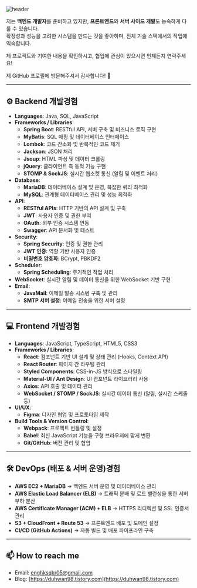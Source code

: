 ![header](https://capsule-render.vercel.app/api?type=soft&color=auto&text=👋안녕하세요,%20백엔드개발자%20박두환입니다!%20&fontSize=40&animation=twinkling)

저는 **백엔드 개발자**를 준비하고 있지만, **프론트엔드**와 **서버 사이드 개발**도 능숙하게 다룰 수 있습니다. <br>확장성과 성능을 고려한 시스템을 만드는 것을 좋아하며, 전체 기술 스택에서의 작업에 익숙합니다.

제 프로젝트와 기여한 내용을 확인하시고, 협업에 관심이 있으시면 언제든지 연락주세요!

제 GitHub 프로필에 방문해주셔서 감사합니다! 🚀

---

## ⚙️ **Backend 개발경험**

- **Languages**: Java, SQL, JavaScript
- **Frameworks / Libraries**:
  - **Spring Boot**: RESTful API, 서버 구축 및 비즈니스 로직 구현
  - **MyBatis**: SQL 매핑 및 데이터베이스 인터페이스
  - **Lombok**: 코드 간소화 및 반복적인 코드 제거
  - **Jackson**: JSON 처리
  - **Jsoup**: HTML 파싱 및 데이터 크롤링
  - **jQuery**: 클라이언트 측 동적 기능 구현
  - **STOMP & SockJS**: 실시간 웹소켓 통신 (알림 및 이벤트 처리)
- **Database**: 
  - **MariaDB**: 데이터베이스 설계 및 운영, 복잡한 쿼리 최적화
  - **MySQL**: 관계형 데이터베이스 관리 및 성능 최적화
- **API**: 
  - **RESTful APIs**: HTTP 기반의 API 설계 및 구축
  - **JWT**: 사용자 인증 및 권한 부여
  - **OAuth**: 외부 인증 시스템 연동
  - **Swagger**: API 문서화 및 테스트
- **Security**: 
  - **Spring Security**: 인증 및 권한 관리
  - **JWT 인증**: 역할 기반 사용자 인증
  - **비밀번호 암호화**: BCrypt, PBKDF2
- **Scheduler**: 
  - **Spring Scheduling**: 주기적인 작업 처리
- **WebSocket**: 실시간 알림 및 데이터 통신을 위한 WebSocket 기반 구현
- **Email**: 
  - **JavaMail**: 이메일 발송 시스템 구축 및 관리
  - **SMTP 서버 설정**: 이메일 전송을 위한 서버 설정

---

## 💻 **Frontend 개발경험**

- **Languages**: JavaScript, TypeScript, HTML5, CSS3
- **Frameworks / Libraries**:
  - **React**: 컴포넌트 기반 UI 설계 및 상태 관리 (Hooks, Context API)
  - **React Router**: 페이지 간 라우팅 관리
  - **Styled Components**: CSS-in-JS 방식으로 스타일링
  - **Material-UI / Ant Design**: UI 컴포넌트 라이브러리 사용
  - **Axios**: API 호출 및 데이터 관리
  - **WebSocket / STOMP / SockJS**: 실시간 데이터 통신 (알림, 실시간 스케줄 등)
- **UI/UX**: 
  - **Figma**: 디자인 협업 및 프로토타입 제작
- **Build Tools & Version Control**:
  - **Webpack**: 프로젝트 번들링 및 설정
  - **Babel**: 최신 JavaScript 기능을 구형 브라우저에 맞게 변환
  - **Git/GitHub**: 버전 관리 및 협업

---

## 🛠️ **DevOps (배포 & 서버 운영)경험**

- **AWS EC2 + MariaDB** → 백엔드 서버 운영 및 데이터베이스 관리
- **AWS Elastic Load Balancer (ELB)** → 트래픽 분배 및 로드 밸런싱을 통한 서버 부하 분산
- **AWS Certificate Manager (ACM) + ELB** → HTTPS 리디렉션 및 SSL 인증서 관리
- **S3 + CloudFront + Route 53** → 프론트엔드 배포 및 도메인 설정
- **CI/CD (GitHub Actions)** → 자동 빌드 및 배포 파이프라인 구축

---

## 📫 **How to reach me**

- Email: [enghksqkr05@gmail.com](mailto:enghksqkr05@gmail.com)
- Blog: [https://duhwan98.tistory.com](https://duhwan98.tistory.com)
